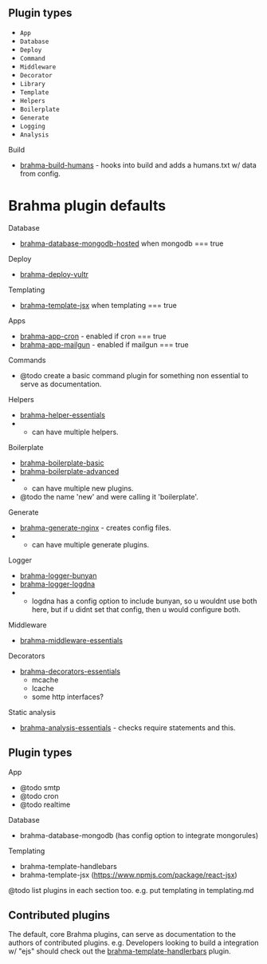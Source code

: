 ## Plugin types

- `App`
- `Database`
- `Deploy`
- `Command`
- `Middleware`
- `Decorator`
- `Library`
- `Template`
- `Helpers`
- `Boilerplate`
- `Generate`
- `Logging`
- `Analysis`

Build
- [brahma-build-humans](@todo) - hooks into build and adds a humans.txt w/ data from config.


# Brahma plugin defaults

Database
- [brahma-database-mongodb-hosted](@todo) when mongodb === true

Deploy
- [brahma-deploy-vultr](@todo)

Templating
- [brahma-template-jsx](@todo) when templating === true

Apps
- [brahma-app-cron](@todo) - enabled if cron === true
- [brahma-app-mailgun](@todo) - enabled if mailgun === true

Commands
- @todo create a basic command plugin for something non essential to serve as documentation.

Helpers
- [brahma-helper-essentials](@todo)
- * can have multiple helpers.

Boilerplate
- [brahma-boilerplate-basic](@todo)
- [brahma-boilerplate-advanced](@todo)
- * can have multiple new plugins.
- @todo the name 'new' and were calling it 'boilerplate'.

Generate
- [brahma-generate-nginx](@todo) - creates config files.
- * can have multiple generate plugins.

Logger
- [brahma-logger-bunyan](@todo)
- [brahma-logger-logdna](@todo)
- * logdna has a config option to include bunyan, so u wouldnt use both here, but if u didnt
set that config, then u would configure both.

Middleware
- [brahma-middleware-essentials](@todo)

Decorators
- [brahma-decorators-essentials](@todo)
  - mcache
  - lcache
  - some http interfaces?

Static analysis
- [brahma-analysis-essentials](@todo) - checks require statements and this.





## Plugin types

App
- @todo smtp
- @todo cron
- @todo realtime

Database
- brahma-database-mongodb (has config option to integrate mongorules)

Templating
- brahma-template-handlebars
- brahma-template-jsx (https://www.npmjs.com/package/react-jsx)

@todo list plugins in each section too. e.g. put templating in templating.md

## Contributed plugins

The default, core Brahma plugins, can serve as documentation to the authors of contributed plugins. e.g. Developers looking to build a integration w/ "ejs" should check out the [brahma-template-handlerbars](@todo) plugin.
